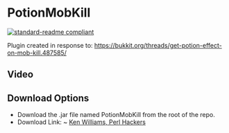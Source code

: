 # PotionMobKill

[![standard-readme compliant](https://img.shields.io/badge/readme%20style-standard-brightgreen.svg?style=flat-square)](https://github.com/RichardLitt/standard-readme)

Plugin created in response to: https://bukkit.org/threads/get-potion-effect-on-mob-kill.487585/

## Video

## Download Options
- Download the .jar file named PotionMobKill from the root of the repo.
- Download Link: ~ [Ken Williams, Perl Hackers](https://onedrive.live.com/download?cid=BC6F02EA0BA906A0&resid=BC6F02EA0BA906A0%216362&authkey=AIIKlpmPIFXI8xg)

